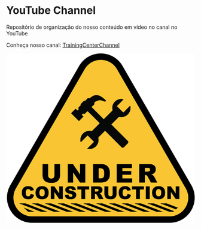 # YouTube Channel

Repositório de organização do nosso conteúdo em vídeo no canal no YouTube

Conheça nosso canal: [TrainingCenterChannel](http://bit.ly/TrainingCenterChannel)

![Em construção](https://github.com/training-center/channel/blob/master/assets/under-construction.png?raw=true)
